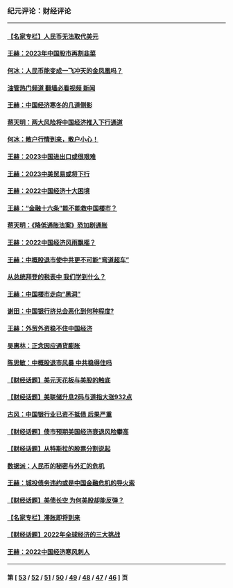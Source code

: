### 纪元评论：财经评论
---
#### [【名家专栏】人民币无法取代美元](../../pages/nsc1026/n13974270.md?04210330) 
#### [王赫：2023年中国股市再割韭菜](../../pages/nsc1026/n13965334.md?04210330) 
#### [何冰：人民币能变成一飞冲天的金凤凰吗？](../../pages/nsc1026/n13964999.md?04210330) 
#### [油管热门频道 翻墙必看视频 新闻](ok?04210330)
#### [王赫：中国经济寒冬的几道侧影](../../pages/nsc1026/n13932953.md?04210330) 
#### [蒋天明：两大风险将中国经济推入下行通道](../../pages/nsc1026/n13929820.md?04210330) 
#### [何冰：散户行情到来，散户小心！](../../pages/nsc1026/n13928308.md?04210330) 
#### [王赫：2023中国进出口或很艰难](../../pages/nsc1026/n13911515.md?04210330) 
#### [王赫：2023中美贸易或将下行](../../pages/nsc1026/n13899005.md?04210330) 
#### [王赫：2022中国经济十大困境](../../pages/nsc1026/n13883766.md?04210330) 
#### [王赫：“金融十六条”能不能救中国楼市？](../../pages/nsc1026/n13868431.md?04210330) 
#### [蒋天明：《降低通胀法案》恐加剧通胀](../../pages/nsc1026/n13806996.md?04210330) 
#### [王赫：2022中国经济风雨飘摇？](../../pages/nsc1026/n13803207.md?04210330) 
#### [王赫：中概股退市使中共更不可能“弯道超车”](../../pages/nsc1026/n13802858.md?04210330) 
#### [从总统拜登的税表中 我们学到什么？](../../pages/nsc1026/n13773081.md?04210330) 
#### [王赫：中国楼市走向“黑洞”](../../pages/nsc1026/n13770647.md?04210330) 
#### [谢田：中国银行挤兑会恶化到何种程度?](../../pages/nsc1026/n13766965.md?04210330) 
#### [王赫：外贸外资稳不住中国经济](../../pages/nsc1026/n13753933.md?04210330) 
#### [吴惠林：正念因应通货膨胀](../../pages/nsc1026/n13750350.md?04210330) 
#### [陈思敏：中概股退市风暴 中共稳得住吗](../../pages/nsc1026/n13738978.md?04210330) 
#### [【财经话题】美元天花板与美股的触底](../../pages/nsc1026/n13736495.md?04210330) 
#### [【财经话题】美联储升息2码与道指大涨932点](../../pages/nsc1026/n13727377.md?04210330) 
#### [古风：中国银行业已资不抵债 后果严重](../../pages/nsc1026/n13726111.md?04210330) 
#### [【财经话题】债市预期美国经济衰退风险攀高](../../pages/nsc1026/n13698043.md?04210330) 
#### [【财经话题】从特斯拉的股票分割说起](../../pages/nsc1026/n13679733.md?04210330) 
#### [数据派：人民币的秘密与外汇的危机](../../pages/nsc1026/n13667092.md?04210330) 
#### [王赫：城投债务违约或是中国金融危机的导火索](../../pages/nsc1026/n13665322.md?04210330) 
#### [【财经话题】美债长空 为何美股却能反弹？](../../pages/nsc1026/n13665895.md?04210330) 
#### [【名家专栏】滞胀即将到来](../../pages/nsc1026/n13658171.md?04210330) 
#### [【财经话题】2022年全球经济的三大挑战](../../pages/nsc1026/n13654423.md?04210330) 
#### [王赫：2022中国经济寒风刺人](../../pages/nsc1026/n13651403.md?04210330) 

---
#### 第 [ [53](./53.md?04210330) / [52](./52.md?04210330) / [51](./51.md?04210330) / [50](./50.md?04210330) / [49](./49.md?04210330) / [48](./48.md?04210330) / [47](./47.md?04210330) / [46](./46.md?04210330) ] 页
